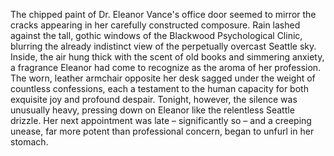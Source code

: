 The chipped paint of Dr. Eleanor Vance's office door seemed to mirror the cracks appearing in her carefully constructed composure.  Rain lashed against the tall, gothic windows of the Blackwood Psychological Clinic, blurring the already indistinct view of the perpetually overcast Seattle sky.  Inside, the air hung thick with the scent of old books and simmering anxiety, a fragrance Eleanor had come to recognize as the aroma of her profession. The worn, leather armchair opposite her desk sagged under the weight of countless confessions, each a testament to the human capacity for both exquisite joy and profound despair.  Tonight, however, the silence was unusually heavy, pressing down on Eleanor like the relentless Seattle drizzle.  Her next appointment was late – significantly so – and a creeping unease, far more potent than professional concern, began to unfurl in her stomach.
